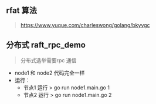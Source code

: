 rfat 算法
----
> https://www.yuque.com/charleswong/golang/bkyvgc


## 分布式 raft_rpc_demo
> 分布式选举需要rpc 通信
- node1 和 node2 代码完全一样
- 运行：
  - 节点1 运行  > go run node1.main.go 1
  - 节点2 运行  > go run node1.main.go 2
